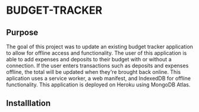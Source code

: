 # BUDGET-TRACKER

## Purpose

The goal of this project was to update an existing budget tracker application to allow for offline access and functionality. The user of this application is able to add expenses and deposits to their budget with or without a connection. If the user enters transactions such as deposits and expenses offline, the total will be updated when they're brought back online. This aplication uses a service worker, a web manifest, and IndexedDB for offline functionality. This application is deployed on Heroku using MongoDB Atlas.

## Installlation
